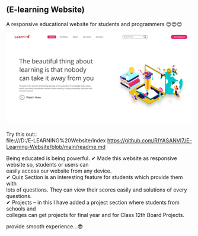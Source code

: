 ##  (E-learning Website)
A responsive educational website for students and programmers 😊😊😊  

![](pcView.png)

Try this out::  
file:///D:/E-LEARNING%20Website/index
 https://github.com/RIYASANVI7/E-Learning-Website/blob/main/readme.md

 
  Being educated is being powerful.
✔ Made this website as responsive website so, students or users can  
   easily access our website from  any device.  
✔ Quiz Section is an interesting feature for students which provide them with  
   lots of questions. They can view their scores easily and solutions of every questions.  
✔ Projects – in this I have added a project section where students from schools and  
   colleges can get projects for final year and for Class 12th Board Projects.  
   
 provide smooth experience...😎  


